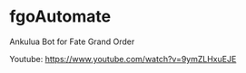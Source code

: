 # fgoAutomate
Ankulua Bot for Fate Grand Order

Youtube: https://www.youtube.com/watch?v=9ymZLHxuEJE
